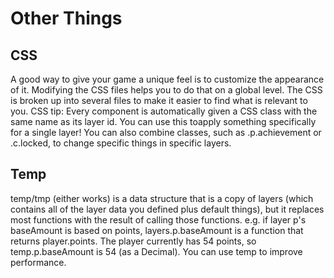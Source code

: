 # Other Things

## CSS

A good way to give your game a unique feel is to customize the appearance of it. Modifying the CSS files helps you to do that on a global level. The CSS is broken up into several files to make it easier to find what is relevant to you.
CSS tip: Every component is automatically given a CSS class with the same name as its layer id. You can use this toapply something specifically for a single layer! You can also combine classes, such as .p.achievement or .c.locked, to change specific things in specific layers.

## Temp

temp/tmp (either works) is a data structure that is a copy of layers (which contains all of the layer data you defined plus default things), but it replaces most functions with the result of calling those functions. e.g. if layer p's baseAmount is based on points, layers.p.baseAmount is a function that returns player.points. The player currently has 54 points, so temp.p.baseAmount is 54 (as a Decimal). You can use temp to improve performance.
